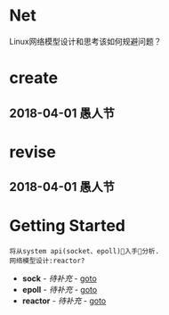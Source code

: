 # Net
Linux网络模型设计和思考该如何规避问题？

# create
## 2018-04-01 愚人节

# revise
## 2018-04-01 愚人节

# Getting Started
```
将从system api(socket、epoll)入手分析.
网络模型设计:reactor?
```
* **sock** - *待补充* - [goto](url)
* **epoll** - *待补充* - [goto](url)
* **reactor** - *待补充* - [goto](url)